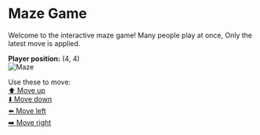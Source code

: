 # Maze Game  
Welcome to the interactive maze game! Many people play at once, Only the latest move is applied.

**Player position:** (4, 4)  
![Maze](https://github-maze-game.vercel.app/images/pos_4_4.png?t=1760702109191)

Use these to move:  
[⬆️ Move up](https://github-maze-game.vercel.app/move/4_4_w)  
[⬇️ Move down](https://github-maze-game.vercel.app/move/4_4_s)  
[⬅️ Move left](https://github-maze-game.vercel.app/move/4_4_a)  
[➡️ Move right](https://github-maze-game.vercel.app/move/4_4_d)
